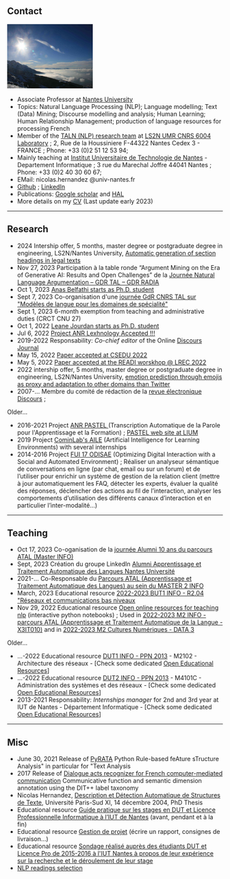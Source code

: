 <!-- [News](#news) -  [Curriculum vitae](#curriculumvitae) - [Publications](#publications) - [Software and data resources](#softwareanddataresources) - [Teaching](#teaching) -->

## Contact 

<img src="alps.jpg" alt="Alps" style="height: 150px; width:200px;"/>

* Associate Professor at [Nantes University](https://www.univ-nantes.fr/) 
* Topics: Natural Language Processing (NLP); Language modelling; Text (Data) Mining; Discourse modelling and analysis; Human Learning; Human Relationship Management; production of language resources for processing French  
* Member of the [TALN (NLP) research team](https://taln-ls2n.github.io/) at [LS2N UMR CNRS 6004 Laboratory](https://www.ls2n.fr/equipe/taln/) ; 2, Rue de la Houssiniere F-44322 Nantes Cedex 3 - FRANCE ; Phone: +33 (0)2 51 12 53 94;
* Mainly teaching at [Institut Universitaire de Technologie de Nantes](https://iutnantes.univ-nantes.fr/formations/bachelor-iut-bac3/but-info) - Departement Informatique ; 3 rue du Marechal Joffre 44041 Nantes ; Phone: +33 (0)2 40 30 60 67; 
* EMail: nicolas.hernandez @univ-nantes.fr
* [Github](https://github.com/nicolashernandez/) ; [LinkedIn](https://www.linkedin.com/in/nicolas-hernandez-28856b2/) 
* Publications: [Google scholar](http://scholar.google.com/citations?user=SffWGZ0AAAAJ) and [HAL](https://cv.archives-ouvertes.fr/nicolas-hernandez)
* More details on my [CV](research/cv_Hernandez.pdf) (Last update early 2023)

<!-- Network: [Web site](https://nicolashernandez.github.io) ; -->

---
## <a name="research">Research</a>  
* 2024 Intership offer, 5 months, master degree or postgraduate degree in engineering, LS2N/Nantes University, [Automatic generation of section headings in legal texts](https://www.ls2n.fr/stages-theses/)
* Nov 27, 2023 Participation à la table ronde “Argument Mining on the Era of Generative AI: Results and Open Challenges” de la [Journée Natural Language Argumentation – GDR TAL – GDR RADIA](https://gdr-tal.ls2n.fr/event/journee-natural-language-argumentation-gdr-tal-gdr-radia/)
* Oct 1, 2023 [Anas Belfathi starts as Ph.D. student](https://www.linkedin.com/in/anas-belfathi-631619224)
* Sept 7, 2023 Co-organisation d'une [journée GdR CNRS TAL sur "Modèles de langue pour les domaines de spécialité"](https://gdr-tal-nantes.sciencesconf.org)
* Sept 1, 2023 6-month exemption from teaching and administrative duties (CRCT CNU 27)
* Oct 1, 2022 [Leane Jourdan starts as Ph.D. student](https://taln-ls2n.github.io/2022/10/08/phd_start_leane_jourdan.html)
* Jul 6, 2022 [Project ANR Lexhnology Accepted !!!](https://lexhnology.hypotheses.org)
* 2019-2022 Responsability: _Co-chief editor_ of the Online [Discours Journal](https://journals.openedition.org/discours) 
* May 15, 2022 [Paper accepted at CSEDU 2022](https://taln-ls2n.github.io/2022/05/15/accepted-articles-csedu22.html)
* May 5, 2022 [Paper accepted at the READI worskhop @ LREC 2022](https://taln-ls2n.github.io/2022/05/05/accepted-articles-readi22.html)
* 2022 intership offer, 5 months, master degree or postgraduate degree in engineering, LS2N/Nantes University, [emotion prediction through emojis as proxy and adaptation to other domains than Twitter](https://www.ls2n.fr/stage-these/prediction-de-letat-mental-dun-utilisateur-de-twitter)
* 2007-... Membre du comité de rédaction de la [revue électronique Discours](https://journals.openedition.org/discours) ; 

Older...
* 2016-2021 Project [ANR PASTEL ](https://anr.fr/?Projet=ANR-16-CE33-0007) (Transcription Automatique de la Parole pour l'Apprentissage et la Formation) ; [PASTEL web site at LIUM](https://projets-lium.univ-lemans.fr/pastel)
* 2019 Project [CominLab's AILE](http://aile.comin-ocw.org/) (Artificial Intelligence for Learning Environments) with several internships
* 2014-2016 Project [FUI 17 ODISAE](https://www.enghouseinteractive.fr/blog/odisae-un-projet-innovant-pour-la-nouvelle-generation-d-outils-de-gestion-de-la-relation-client) (Optimizing Digital Interaction with a Social and Automated Environment)  ; Réaliser un analyseur sémantique de conversations en ligne (par chat, email ou sur un forum) et de l’utiliser pour enrichir un système de gestion de la relation client (mettre à jour automatiquement les FAQ, détecter les experts, évaluer la qualité des réponses, déclencher des actions au fil de l’interaction, analyser les comportements d’utilisation des différents canaux d’interaction et en particulier l’inter-modalité...)


---
## <a name="teaching">Teaching</a>  
* Oct 17, 2023 Co-oganisation de la [journée Alumni 10 ans du parcours ATAL (Master INFO)](https://www.linkedin.com/feed/update/urn:li:activity:7132504668076728320)
* Sept, 2023 Création du groupe LinkedIn [Alumni Apprentissage et Traitement Automatique des Langues Nantes Université](https://www.linkedin.com/groups/12832758)
* 2021-... Co-Responsable du [Parcours ATAL (Apprentissage et Traitement Automatique des Langues) au sein du MASTER 2 INFO](https://sciences-techniques.univ-nantes.fr/formations/masters/master-informatique) 
* March, 2023 Educational resource [2022-2023 BUT1 INFO - R2.04 "Réseaux et communications bas niveaux](https://madoc.univ-nantes.fr/course/view.php?id=50785)
* Nov 29, 2022 Educational resource [Open online resources for teaching nlp](https://github.com/nicolashernandez/teaching_nlp) (interactive python notebooks) ; Used in  [2022-2023 M2 INFO - parcours ATAL (Apprentissage et Traitement Automatique de la Langue - X3IT010)](https://sciences-techniques.univ-nantes.fr/formations/masters/master-informatique) and in [2022-2023 M2 Cultures Numériques - DATA 3](https://polytech.univ-nantes.fr/fr/les-formations/master)

Older...
* ...-2022 Educational resource [DUT1 INFO - PPN 2013](https://cache.media.enseignementsup-recherche.gouv.fr/file/25/09/7/PPN_INFORMATIQUE_256097.pdf) - M2102 - Architecture des réseaux  - [Check some dedicated [Open Educational Resources](https://madoc.univ-nantes.fr/course/view.php?id=29848)]
* ...-2022 Educational resource [DUT2 INFO - PPN 2013](https://cache.media.enseignementsup-recherche.gouv.fr/file/25/09/7/PPN_INFORMATIQUE_256097.pdf) - M4101C - Administration des systèmes et des réseaux - [Check some dedicated [Open Educational Resources](https://madoc.univ-nantes.fr/course/view.php?id=29877)]
* 2013-2021 Responsability: _Internships manager_ for 2nd and 3rd year at IUT de Nantes - Département Informatique - [Check some dedicated [Open Educational Resources](teaching)]


<!-----
## <a name="news">News</a>  

https://taln-ls2n.github.io/2022/07/06/accepted-anr-project-lexhnology.html

---
## <a name="old">Old </a>  

 -->


---
## <a name="selection">Misc </a>  
* June 30, 2021 Release of [PyRATA](https://github.com/nicolashernandez/PyRATA) Python Rule-based feAture sTructure Analysis" in particular for "Text Analysis
* 2017 Release of [Dialogue acts recognizer for French computer-mediated communication](https://goo.gl/forms/QDfs72kTSYkfGUt82) Communicative function and semantic dimension annotation using the DIT++ label taxonomy
* Nicolas Hernandez, [Description et Détection Automatique de Structures de Texte](http://e.nicolas.hernandez.free.fr/pub/rec/phd/Hernandez-these.tar.gz), Université Paris-Sud XI, 14 décembre 2004, PhD Thesis
* Educational resource  [Guide pratique sur les stages en DUT et Licence Professionnelle Informatique à l’IUT de Nantes](teaching/#guide-pratique-sur-les-stages-en-dut-et-licence-professionnelle-informatique-%C3%A0-liut-de-nantes-avant-pendant-et-%C3%A0-la-fin) (avant, pendant et à la fin)
* Educational resource  [Gestion de projet](teaching/#gestion-de-projet) (écrire un rapport, consignes de livraison...)
* Educational resource [Sondage réalisé auprès des étudiants DUT et Licence Pro de 2015-2016 à l'IUT Nantes à propos de leur expérience sur la recherche et le déroulement de leur stage](https://github.com/nicolashernandez/nicolashernandez.github.io/blob/master/teaching/2016_iutnantes_stage_sondage-aupr%C3%A8s-des-%C3%A9tudiants.pdf)
* [NLP readings selection](research/NLP_readings)


<!--

---
## <a name="curriculumvitae">Curriculum vitae</a>  

I am an Associate Professor (Maître de conférences) in Computer Science at the [University of Nantes](https://www.univ-nantes.fr/). I mainly teach at the [Institute of Technology of the University](https://iutnantes.univ-nantes.fr/formations/bachelor-iut-bac3/but-info) and I do my research at the [LS2N (UMR CNRS 6004) Lab. in the TALN (Natural Language Processing) team](https://www.ls2n.fr/equipe/taln/).

My research interests lie in the Natural Language Processing (NLP) and Text (Data) Mining fields around the problem of accessing to the content of (textual) documents. In particular, I work on discourse modelling and discourse analysis issues. The approaches combine (deep) machine learning methods and linguistic knowledge. The application domains vary from Human Learning through Intelligent tutoring system to Customer Relationship Management (CRM) and mainly consist in supporting human decision-making and business tasks. 

I am also interested in the NLP infrastructure/architecture/framework ([UIMA](https://github.com/nicolashernandez/dev-star)) and in the production of language resources for processing French ([Free French Treebank](https://sites.google.com/site/nicolashernandez/resources/free-french-treebank?authuser=0), [french-nlp](https://github.com/nicolashernandez/french-nlp), ...).

More details on my [CV](research/cv_Hernandez.pdf) (Last update early 2023).



---
## <a name="publications">Publications</a>  

You may consult my [Google scholar](http://scholar.google.com/citations?user=SffWGZ0AAAAJ) and [HAL](https://cv.archives-ouvertes.fr/nicolas-hernandez) profiles.

* Nicolas Hernandez, [Description et Détection Automatique de Structures de Texte](http://e.nicolas.hernandez.free.fr/pub/rec/phd/Hernandez-these.tar.gz), Université Paris-Sud XI, 14 décembre 2004, PhD Thesis
* Une [sélection de publications (fév. 2021)](research/publications.md)


---
## <a name="softwareanddataresources">Software and data resources</a>  

* June 30, 2021 Last release of [PyRATA](https://github.com/nicolashernandez/PyRATA) Python Rule-based feAture sTructure Analysis" in particular for "Text Analysis
* [Dialogue acts recognizer for French computer-mediated communication](https://goo.gl/forms/QDfs72kTSYkfGUt82) Communicative function and semantic dimension annotation using the DIT++ label taxonomy

Check the dedicated page to [Software and data resources](research/softwareanddataresources)

---
## Projects 

* 2016-2021 Project [ANR PASTEL ](https://anr.fr/?Projet=ANR-16-CE33-0007) (Transcription Automatique de la Parole pour l'Apprentissage et la Formation) ; [PASTEL web site at LIUM](https://projets-lium.univ-lemans.fr/pastel)
* 2019 Project [CominLab's AILE](http://aile.comin-ocw.org/) (Artificial Intelligence for Learning Environments) with several internships
* 2014-2016 Project [FUI 17 ODISAE](https://www.enghouseinteractive.fr/blog/odisae-un-projet-innovant-pour-la-nouvelle-generation-d-outils-de-gestion-de-la-relation-client) (Optimizing Digital Interaction with a Social and Automated Environment)  ; Réaliser un analyseur sémantique de conversations en ligne (par chat, email ou sur un forum) et de l’utiliser pour enrichir un système de gestion de la relation client (mettre à jour automatiquement les FAQ, détecter les experts, évaluer la qualité des réponses, déclencher des actions au fil de l’interaction, analyser les comportements d’utilisation des différents canaux d’interaction et en particulier l’inter-modalité...)
-->
<!--

---
## Responsabilities

* 2021-... Responsable du [Parcours ATAL (Apprentissage et Traitement Automatique des Langues) au sein du MASTER 2 INFO](https://sciences-techniques.univ-nantes.fr/formations/masters/master-informatique) 
* 2019-... _Co-chief editor_ of the Online [Discours Journal](https://journals.openedition.org/discours) 
* 2013-2021 _Internships manager_ for 2nd and 3rd year at IUT de Nantes - Département Informatique - [Check some dedicated [Open Educational Resources](teaching)]
* 2007-... Membre du comité de rédaction de la [revue électronique Discours](https://journals.openedition.org/discours) ; 
-->
<!--
---
## <a name="teaching">Teaching activities</a>  

Nantes Université

* [M2 INFO - parcours ATAL (Apprentissage et Traitement Automatique de la Langue)](https://sciences-techniques.univ-nantes.fr/formations/masters/master-informatique) - X3IT010 - [Développement logiciel en industrie de la langue (ressources libres en ligne)](https://github.com/nicolashernandez/teaching_nlp)
* [M2 Cultures Numériques](https://polytech.univ-nantes.fr/fr/les-formations/master) - DATA 3 - [Introduction au Traitement Automatique des Langues(ressources libres en ligne)](https://github.com/nicolashernandez/teaching_nlp)
* [BUT1 INFO - R2.04 "Réseaux et communications bas niveaux](https://madoc.univ-nantes.fr/course/view.php?id=50785)
* [DUT1 INFO - PPN 2013](https://cache.media.enseignementsup-recherche.gouv.fr/file/25/09/7/PPN_INFORMATIQUE_256097.pdf) - M2102 - Architecture des réseaux  - [Check some dedicated [Open Educational Resources](https://madoc.univ-nantes.fr/course/view.php?id=29848)]
* [DUT2 INFO - PPN 2013](https://cache.media.enseignementsup-recherche.gouv.fr/file/25/09/7/PPN_INFORMATIQUE_256097.pdf) - M4101C - Administration des systèmes et des réseaux - [Check some dedicated [Open Educational Resources](https://madoc.univ-nantes.fr/course/view.php?id=29877)]
* [Licence Professionnelle - MiAR](https://iutnantes.univ-nantes.fr/formations/licences-pro-bac3/licence-professionnelle-metiers-de-linformatique-conception-developpement-et-test-de-logiciels) - Technologies Web (XML/json) and Outils de développement (ant, svn, ...)

Check the dedicated page to [teaching activities](teaching)
-->
<!--
---
## MISC (Educational resources and others)

* [NLP readings selection](research/NLP_readings)
* [Guide pratique sur les stages en DUT et Licence Professionnelle Informatique à l’IUT de Nantes](teaching/#guide-pratique-sur-les-stages-en-dut-et-licence-professionnelle-informatique-%C3%A0-liut-de-nantes-avant-pendant-et-%C3%A0-la-fin) (avant, pendant et à la fin)
* [Gestion de projet](teaching/#gestion-de-projet) (écrire un rapport, consignes de livraison...)
* [Sondage réalisé auprès des étudiants DUT et Licence Pro de 2015-2016 à l'IUT Nantes à propos de leur expérience sur la recherche et le déroulement de leur stage](https://github.com/nicolashernandez/nicolashernandez.github.io/blob/master/teaching/2016_iutnantes_stage_sondage-aupr%C3%A8s-des-%C3%A9tudiants.pdf)
* _Deprecated_ websites : [blogspot](http://enicolashernandez.blogspot.com) ; [http://e.nicolas.hernandez.free.fr](http://e.nicolas.hernandez.free.fr) ; [https://sites.google.com/site/nicolashernandez](https://sites.google.com/site/nicolashernandez) ; [https://www.univ-nantes.fr/nicolas-hernandez](https://www.univ-nantes.fr/nicolas-hernandez)
-->
